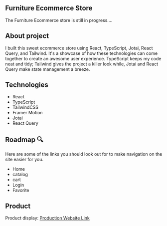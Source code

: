 ## Furniture Ecommerce Store
The Furniture Ecommerce store is still in progress....

## About project
I built this sweet ecommerce store using React, TypeScript, Jotai, React Query, and Tailwind. It's a showcase of how these technologies can come together to create an awesome user experience. TypeScript keeps my code neat and tidy; Tailwind gives the project a killer look while, Jotai and React Query make state management a breeze.


## Technologies
- React
- TypeScript
- TailwindCSS
- Framer Motion
- Jotai
- React Query

## Roadmap 🔍
Here are some of the links you should look out for to make navigation on the site easier for you.

- Home
- catalog
- cart
- Login
- Favorite

## Product
Product display: [Production Website Link](https://next-ecommerce-stores.vercel.app/)
